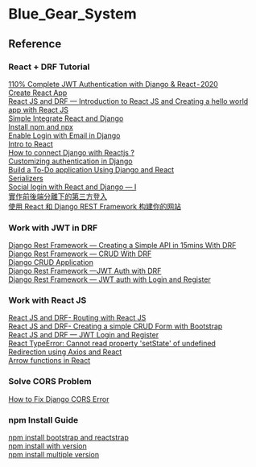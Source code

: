 # Blue_Gear_System

## Reference

### React + DRF Tutorial
[110% Complete JWT Authentication with Django & React - 2020](https://hackernoon.com/110percent-complete-jwt-authentication-with-django-and-react-2020-iejq34ta)<br/>
[Create React App](https://reactjs.org/docs/create-a-new-react-app.html)<br/>
[React JS and DRF — Introduction to React JS and Creating a hello world app with React JS](https://medium.com/@sjlouji10/react-js-and-drf-introduction-to-react-js-and-creating-a-hello-world-app-with-react-js-24d56e9d2a14)</br>
[Simple Integrate React and Django](https://medium.com/georges-note-idea/full-stack-django-and-react-js-%E6%95%B4%E5%90%88-587b9b9cd0b2)<br/>
[Install npm and npx](https://nodejs.org/en/)<br/>
[Enable Login with Email in Django](https://rahmanfadhil.com/django-login-with-email/)<br/>
[Intro to React](https://reactjs.org/tutorial/tutorial.html)<br/>
[How to connect Django with Reactjs ?](https://www.geeksforgeeks.org/how-to-connect-django-with-reactjs/)<br/>
[Customizing authentication in Django](https://docs.djangoproject.com/en/3.0/topics/auth/customizing/#writing-an-authentication-backend)<br/>
[Build a To-Do application Using Django and React](https://www.digitalocean.com/community/tutorials/build-a-to-do-application-using-django-and-react)<br/>
[Serializers](https://www.django-rest-framework.org/api-guide/serializers/?ref=hackernoon.com)<br/>
[Social login with React and Django — I](https://medium.com/@pratique/social-login-with-react-and-django-i-c380fe8982e2)<br/>
[實作前後端分離下的第三方登入](https://blog.hanklu.tw/post/2020/spa-api-social-loign/)<br/>
[使用 React 和 Django REST Framework 构建你的网站](https://zhuanlan.zhihu.com/p/33546988)<br/>

### Work with JWT in DRF
[Django Rest Framework — Creating a Simple API in 15mins With DRF](https://medium.com/swlh/django-rest-framework-creating-a-simple-api-in-15mins-with-drf-5e051ee531dd)<br/>
[Django Rest Framework — CRUD With DRF](https://medium.com/swlh/django-rest-framework-crud-with-drf-9a8756095c73)</br>
[Django CRUD Application](https://medium.com/swlh/django-crud-application-postgresql-97c62d42eb38)</br>
[Django Rest Framework —JWT Auth with DRF](https://medium.com/python-in-plain-english/django-rest-framework-jwt-auth-with-drf-e13ccde9e68f)<br/>
[Django Rest Framework — JWT auth with Login and Register](https://medium.com/python-in-plain-english/django-rest-framework-jwt-auth-with-login-and-register-77f830cd8789)</br>

### Work with React JS
[React JS and DRF- Routing with React JS](https://medium.com/@sjlouji10/react-js-and-drf-routing-with-react-js-3349ffd7b25a)</br>
[React JS and DRF- Creating a simple CRUD Form with Bootstrap](https://medium.com/@sjlouji10/react-js-and-drf-creating-a-simple-crud-form-with-bootstrap-b682b7290a81)</br>
[React JS and DRF — JWT Login and Register](https://medium.com/@sjlouji10/react-js-and-drf-jwt-login-and-register-1998d5db8c50)</br>
[React TypeError: Cannot read property 'setState' of undefined](https://forum.freecodecamp.org/t/react-question-cannot-read-property-setstate-of-undefined/69620/11)</br>
[Redirection using Axios and React](https://stackoverflow.com/questions/53900739/redirection-using-axios-and-react)</br>
[Arrow functions in React](https://oleg008.medium.com/arrow-functions-in-react-f782d11460b4)</br>

### Solve CORS Problem
[How to Fix Django CORS Error](https://dzone.com/articles/how-to-fix-django-cors-error)

### npm Install Guide
[npm install bootstrap and reactstrap](https://www.npmjs.com/package/reactstrap)<br/>
[npm install with version](https://docs.npmjs.com/cli/v6/commands/npm-install)<br/>
[npm install multiple version](https://reactgo.com/npm-install-same-package-multiple-versions/)<br/>